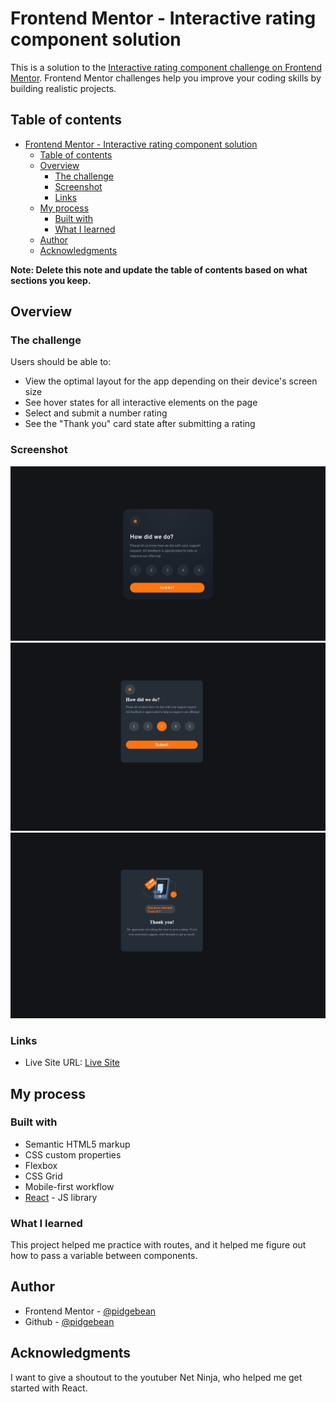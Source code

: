 # Frontend Mentor - Interactive rating component solution

This is a solution to the [Interactive rating component challenge on Frontend Mentor](https://www.frontendmentor.io/challenges/interactive-rating-component-koxpeBUmI). Frontend Mentor challenges help you improve your coding skills by building realistic projects. 

## Table of contents

- [Frontend Mentor - Interactive rating component solution](#frontend-mentor---interactive-rating-component-solution)
  - [Table of contents](#table-of-contents)
  - [Overview](#overview)
    - [The challenge](#the-challenge)
    - [Screenshot](#screenshot)
    - [Links](#links)
  - [My process](#my-process)
    - [Built with](#built-with)
    - [What I learned](#what-i-learned)
  - [Author](#author)
  - [Acknowledgments](#acknowledgments)

**Note: Delete this note and update the table of contents based on what sections you keep.**

## Overview

### The challenge

Users should be able to:

- View the optimal layout for the app depending on their device's screen size
- See hover states for all interactive elements on the page
- Select and submit a number rating
- See the "Thank you" card state after submitting a rating

### Screenshot

![desktop preview](./images/../design/desktop-design.jpg)
![desktop active](./images/desktop-active.png)
![second page](./images/second-page.png)


### Links

- Live Site URL: [Live Site](https://interactive-rating-react-five.vercel.app/)

## My process

### Built with

- Semantic HTML5 markup
- CSS custom properties
- Flexbox
- CSS Grid
- Mobile-first workflow
- [React](https://reactjs.org/) - JS library


### What I learned

This project helped me practice with routes, and it helped me figure out how to pass a variable between components. 

## Author

- Frontend Mentor - [@pidgebean](https://www.frontendmentor.io/profile/pidgebean)
- Github - [@pidgebean](https://github.com/pidgebean)

## Acknowledgments

I want to give a shoutout to the youtuber Net Ninja, who helped me get started with React.

